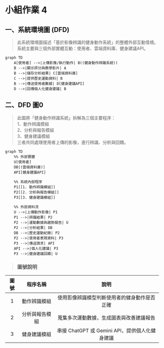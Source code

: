 # 小組作業 4

## 一、系統環境圖 (DFD)

> 此系統環境圖描述「基於影像辨識的健身動作系統」的整體外部互動情境。 <br> 
系統主要與三個外部實體互動：使用者、雲端資料庫、健身建議API。 <br> 

```mermaid
graph TD
    A[使用者] -->|上傳影像/執行動作| B((健身動作辨識系統))
    B -->|顯示評分與教學影片| A
    B -->|儲存分析結果| C[雲端資料庫]
    C -->|提供歷史運動資料| B
    B -->|傳送使用者數據| D[健身建議API]
    D -->|回傳個人化健身建議| B
```

## 二、DFD 圖0

> 此圖將「健身動作辨識系統」拆解為三個主要程序：<br>
1、動作辨識模組<br>
2、分析與報告模組<br>
3、健身建議模組<br>
三者共同處理使用者上傳的影像，進行辨識、分析與回饋。<br>

```mermaid
graph TD
    %% 外部實體
    U[使用者]
    DB[(雲端資料庫)]
    API[健身建議API]

    %% 系統內部程序
    P1[[1. 動作辨識模組]]
    P2[[2. 分析與報告模組]]
    P3[[3. 健身建議模組]]

    %% 外部資料流
    U -->|上傳動作影像| P1
    P1 -->|辨識結果| P2
    P2 -->|運動數據與趨勢報告| U
    P2 -->|分析結果| DB
    DB -->|歷史運動紀錄| P2
    P2 -->|使用者表現資料| P3
    P3 -->|傳送請求| API
    API -->|個人化建議| P3
    P3 -->|健身建議回饋| U
```

> ###  圖號說明 <br>
| 圖號 | 程序名稱 | 說明 |
|:------:|:---------:|:----:|
| 1 | 動作辨識模組 | 使用影像辨識模型判斷使用者的健身動作是否正確 |
| 2 | 分析與報告模組 | 蒐集多次運動數據，生成圖表與改善建議報告 |
| 3 | 健身建議模組 | 串接 ChatGPT 或 Gemini API，提供個人化健身建議 |
